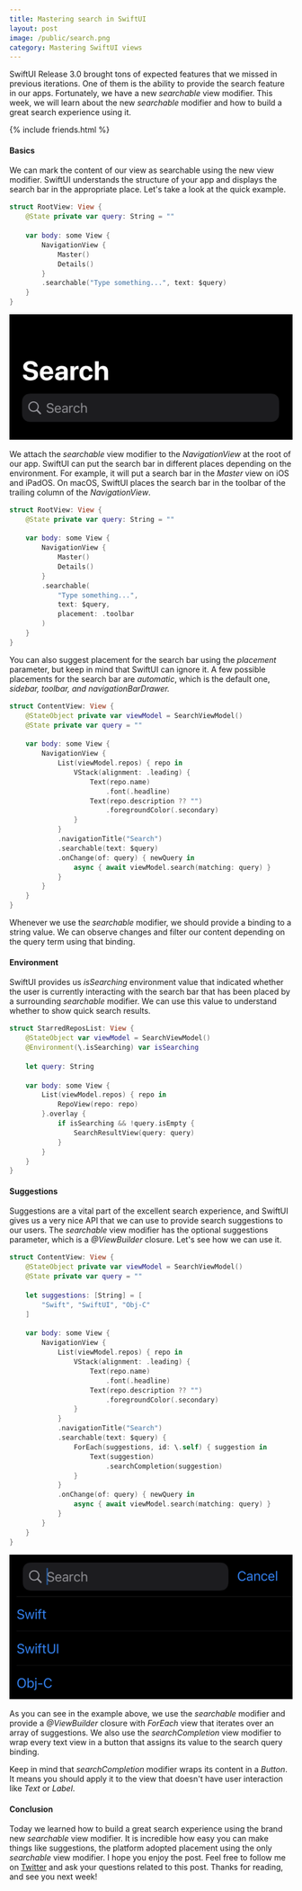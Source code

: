 ```yaml
---
title: Mastering search in SwiftUI
layout: post
image: /public/search.png
category: Mastering SwiftUI views
---
```


SwiftUI Release 3.0 brought tons of expected features that we missed in previous iterations. One of them is the ability to provide the search feature in our apps. Fortunately, we have a new *searchable* view modifier. This week, we will learn about the new *searchable* modifier and how to build a great search experience using it.

{% include friends.html %}

#### Basics
We can mark the content of our view as searchable using the new view modifier. SwiftUI understands the structure of your app and displays the search bar in the appropriate place. Let's take a look at the quick example.

```swift
struct RootView: View {
    @State private var query: String = ""

    var body: some View {
        NavigationView {
            Master()
            Details()
        }
        .searchable("Type something...", text: $query)
    }
}
```

![search](/public/search.png)

We attach the *searchable* view modifier to the *NavigationView* at the root of our app. SwiftUI can put the search bar in different places depending on the environment. For example, it will put a search bar in the *Master* view on iOS and iPadOS. On macOS, SwiftUI places the search bar in the toolbar of the trailing column of the *NavigationView*.

```swift
struct RootView: View {
    @State private var query: String = ""

    var body: some View {
        NavigationView {
            Master()
            Details()
        }
        .searchable(
            "Type something...",
            text: $query,
            placement: .toolbar
        )
    }
}
```

You can also suggest placement for the search bar using the *placement* parameter, but keep in mind that SwiftUI can ignore it. A few possible placements for the search bar are *automatic*, which is the default one, *sidebar, toolbar, and navigationBarDrawer.*

```swift
struct ContentView: View {
    @StateObject private var viewModel = SearchViewModel()
    @State private var query = ""

    var body: some View {
        NavigationView {
            List(viewModel.repos) { repo in
                VStack(alignment: .leading) {
                    Text(repo.name)
                        .font(.headline)
                    Text(repo.description ?? "")
                        .foregroundColor(.secondary)
                }
            }
            .navigationTitle("Search")
            .searchable(text: $query)
            .onChange(of: query) { newQuery in
                async { await viewModel.search(matching: query) }
            }
        }
    }
}
```

Whenever we use the *searchable* modifier, we should provide a binding to a string value. We can observe changes and filter our content depending on the query term using that binding.

#### Environment
SwiftUI provides us *isSearching* environment value that indicated whether the user is currently interacting with the search bar that has been placed by a surrounding *searchable* modifier. We can use this value to understand whether to show quick search results. 

```swift
struct StarredReposList: View {
    @StateObject var viewModel = SearchViewModel()
    @Environment(\.isSearching) var isSearching

    let query: String

    var body: some View {
        List(viewModel.repos) { repo in
            RepoView(repo: repo)
        }.overlay {
            if isSearching && !query.isEmpty {
                SearchResultView(query: query)
            }
        }
    }
}
```

#### Suggestions 
Suggestions are a vital part of the excellent search experience, and SwiftUI gives us a very nice API that we can use to provide search suggestions to our users. The *searchable* view modifier has the optional suggestions parameter, which is a *@ViewBuilder* closure. Let's see how we can use it.

```swift
struct ContentView: View {
    @StateObject private var viewModel = SearchViewModel()
    @State private var query = ""

    let suggestions: [String] = [
        "Swift", "SwiftUI", "Obj-C"
    ]

    var body: some View {
        NavigationView {
            List(viewModel.repos) { repo in
                VStack(alignment: .leading) {
                    Text(repo.name)
                        .font(.headline)
                    Text(repo.description ?? "")
                        .foregroundColor(.secondary)
                }
            }
            .navigationTitle("Search")
            .searchable(text: $query) {
                ForEach(suggestions, id: \.self) { suggestion in
                    Text(suggestion)
                        .searchCompletion(suggestion)
                }
            }
            .onChange(of: query) { newQuery in
                async { await viewModel.search(matching: query) }
            }
        }
    }
}
```

![search-suggestions](/public/search1.png)

As you can see in the example above, we use the *searchable* modifier and provide a *@ViewBuilder* closure with *ForEach* view that iterates over an array of suggestions. We also use the *searchCompletion* view modifier to wrap every text view in a button that assigns its value to the search query binding.

Keep in mind that *searchCompletion* modifier wraps its content in a *Button*. It means you should apply it to the view that doesn't have user interaction like *Text* or *Label*.

#### Conclusion
Today we learned how to build a great search experience using the brand new *searchable* view modifier. It is incredible how easy you can make things like suggestions, the platform adopted placement using the only *searchable* view modifier. I hope you enjoy the post. Feel free to follow me on [Twitter](https://twitter.com/mecid) and ask your questions related to this post. Thanks for reading, and see you next week!
